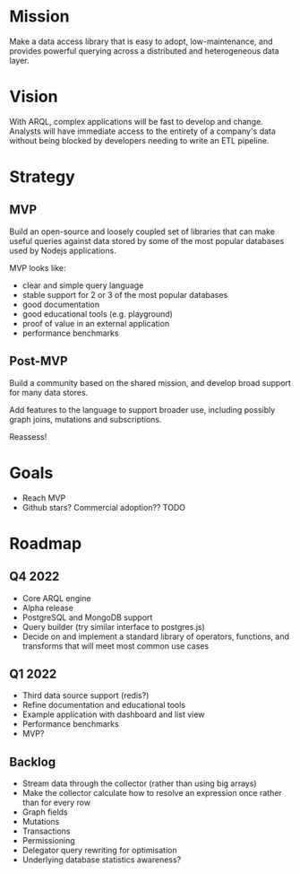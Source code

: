 # Mission

Make a data access library that is easy to adopt, low-maintenance, and provides powerful querying across a distributed and heterogeneous data layer.

# Vision

With ARQL, complex applications will be fast to develop and change. Analysts will have immediate access to the entirety of a company's data without being blocked by developers needing to write an ETL pipeline.

# Strategy

## MVP

Build an open-source and loosely coupled set of libraries that can make useful queries against data stored by some of the most popular databases used by Nodejs applications.

MVP looks like:

- clear and simple query language
- stable support for 2 or 3 of the most popular databases
- good documentation
- good educational tools (e.g. playground)
- proof of value in an external application
- performance benchmarks

## Post-MVP

Build a community based on the shared mission, and develop broad support for many data stores.

Add features to the language to support broader use, including possibly graph joins, mutations and subscriptions.

Reassess!

# Goals

- Reach MVP
- Github stars? Commercial adoption?? TODO

# Roadmap

## Q4 2022

- Core ARQL engine
- Alpha release
- PostgreSQL and MongoDB support
- Query builder (try similar interface to postgres.js)
- Decide on and implement a standard library of operators, functions, and transforms that will meet most common use cases

## Q1 2022

- Third data source support (redis?)
- Refine documentation and educational tools
- Example application with dashboard and list view
- Performance benchmarks
- MVP?

## Backlog

- Stream data through the collector (rather than using big arrays)
- Make the collector calculate how to resolve an expression once rather than for every row
- Graph fields
- Mutations
- Transactions
- Permissioning
- Delegator query rewriting for optimisation
- Underlying database statistics awareness?
